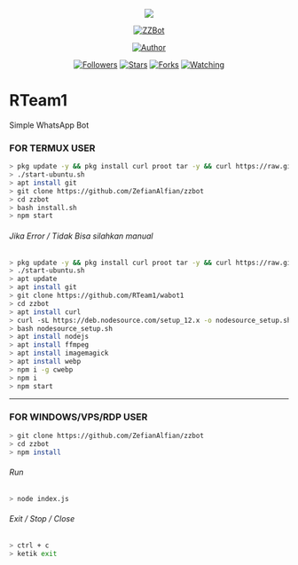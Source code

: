 <p align="center">
<img src="https://raw.githubusercontent.com/ZefianAlfian/zzbot/master/images.jpeg"/>
</p>
<p align="center">
<a href="#"><img title="ZZBot" src="https://img.shields.io/badge/Rey%20Whatsapp%20Bot-green?colorA=%23ff0000&colorB=%23017e40&style=for-the-badge"></a>
</p>
<p align="center">
<a href="https://github.com/RTeam1"><img title="Author" src="https://img.shields.io/badge/Author-RTeam1-red.svg?style=for-the-badge&logo=github"></a>
</p>
<p align="center">
<a href="https://github.com/zefianalfian/followers"><img title="Followers" src="https://img.shields.io/github/followers/zefianalfian?color=blue&style=flat-square"></a>
<a href="https://github.com/ZefianAlfian/zzbot/stargazers/"><img title="Stars" src="https://img.shields.io/github/stars/zefianalfian/zzbot?color=red&style=flat-square"></a>
<a href="https://github.com/zefianalfian/zzbot/network/members"><img title="Forks" src="https://img.shields.io/github/forks/zefianalfian/zzbot?color=red&style=flat-square"></a>
<a href="https://github.com/zefianalfian/zzbot/watchers"><img title="Watching" src="https://img.shields.io/github/watchers/zefianalfian/zzbot?label=Watchers&color=blue&style=flat-square"></a>
</p>

# RTeam1
Simple WhatsApp Bot

### FOR TERMUX USER
```bash
> pkg update -y && pkg install curl proot tar -y && curl https://raw.githubusercontent.com/AndronixApp/AndronixOrigin/master/Installer/Ubuntu/ubuntu-xfce.sh | bash
> ./start-ubuntu.sh
> apt install git
> git clone https://github.com/ZefianAlfian/zzbot
> cd zzbot
> bash install.sh
> npm start
```
###### Jika Error / Tidak Bisa silahkan manual
```bash
> pkg update -y && pkg install curl proot tar -y && curl https://raw.githubusercontent.com/AndronixApp/AndronixOrigin/master/Installer/Ubuntu/ubuntu-xfce.sh | bash
> ./start-ubuntu.sh
> apt update
> apt install git
> git clone https://github.com/RTeam1/wabot1
> cd zzbot
> apt install curl
> curl -sL https://deb.nodesource.com/setup_12.x -o nodesource_setup.sh
> bash nodesource_setup.sh
> apt install nodejs
> apt install ffmpeg
> apt install imagemagick
> apt install webp
> npm i -g cwebp
> npm i
> npm start
```

---------

### FOR WINDOWS/VPS/RDP USER
```bash
> git clone https://github.com/ZefianAlfian/zzbot
> cd zzbot
> npm install
```
###### Run
```bash
> node index.js
```
###### Exit / Stop / Close
```bash
> ctrl + c
> ketik exit
```
